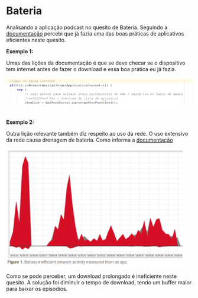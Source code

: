 # Bateria

Analisando a aplicação podcast no quesito de Bateria.
Seguindo a [documentação](https://developer.android.com/training/monitoring-device-state/index.html) percebi que já fazia uma das boas práticas de aplicativos eficientes neste quesito. 

**Exemplo 1:**

Umas das lições da documentação é que se deve checar se o dispositivo tem internet antes  de fazer o download e essa boa prática eu já fazia.

![alt_text](https://github.com/ehammo/exercicio-podcast/blob/master/Podcast/markdown/images/bateria1.PNG)

**Exemplo 2:**

Outra lição relevante também diz respeito ao uso da rede. O uso extensivo da rede causa drenagem de bateria. Como informa a [documentação](https://developer.android.com/topic/performance/power/network/analyze-data.html)

![alt_text](https://github.com/ehammo/exercicio-podcast/blob/master/Podcast/markdown/images/bateria2.PNG)

Como se pode perceber, um download prolongado é ineficiente neste quesito. A solução foi diminuir o tempo de download, tendo um buffer maior para baixar os episodios.
